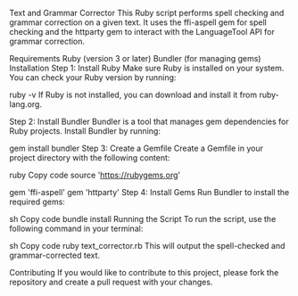Text and Grammar Corrector
This Ruby script performs spell checking and grammar correction on a given text. It uses the ffi-aspell gem for spell checking and the httparty gem to interact with the LanguageTool API for grammar correction.

Requirements
Ruby (version 3 or later)
Bundler (for managing gems)
Installation
Step 1: Install Ruby
Make sure Ruby is installed on your system. You can check your Ruby version by running:

ruby -v
If Ruby is not installed, you can download and install it from ruby-lang.org.

Step 2: Install Bundler
Bundler is a tool that manages gem dependencies for Ruby projects. Install Bundler by running:

gem install bundler
Step 3: Create a Gemfile
Create a Gemfile in your project directory with the following content:

ruby
Copy code
source 'https://rubygems.org'

gem 'ffi-aspell'
gem 'httparty'
Step 4: Install Gems
Run Bundler to install the required gems:

sh
Copy code
bundle install
Running the Script
To run the script, use the following command in your terminal:

sh
Copy code
ruby text_corrector.rb
This will output the spell-checked and grammar-corrected text.

Contributing
If you would like to contribute to this project, please fork the repository and create a pull request with your changes.